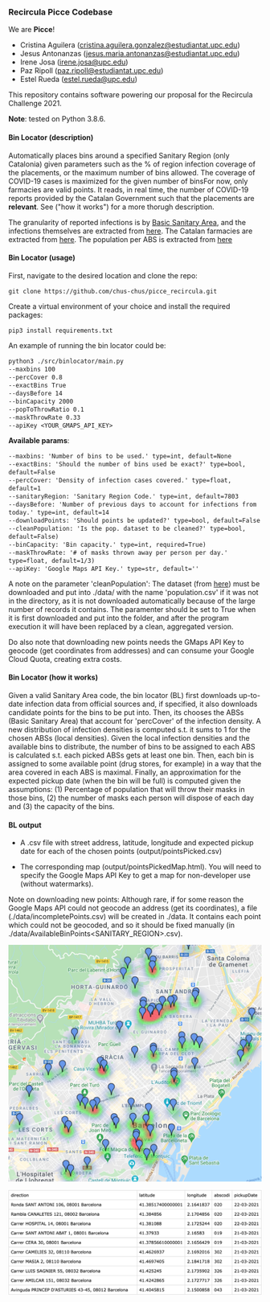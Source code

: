 ### Recircula Picce Codebase

We are **Picce**!

- Cristina Aguilera (cristina.aguilera.gonzalez@estudiantat.upc.edu)
- Jesus Antonanzas (jesus.maria.antonanzas@estudiantat.upc.edu)
- Irene Josa (irene.josa@upc.edu)
- Paz Ripoll (paz.ripoll@estudiantat.upc.edu)
- Estel Rueda (estel.rueda@upc.edu)

This repository contains software powering our proposal for the Recircula Challenge 2021.

**Note**: tested on Python 3.8.6. 

#### Bin Locator (description)

Automatically places bins around a specified Sanitary Region (only Catalonia) given parameters such as the % of region infection coverage
of the placements, or the maximum number of bins allowed. The coverage of COVID-19 cases is maximized for the given number 
of binsFor now, only farmacies are valid points. It reads, in real time, the number of COVID-19 reports provided by the 
Catalan Government such that the placements are **relevant**. See ("how it works") for a more thorugh description.

The granularity of reported infections is by [Basic Sanitary Area](https://catsalut.gencat.cat/web/.content/minisite/catsalut/proveidors_professionals/registres_catalegs/documents/poblacio-referencia.pdf),
and the infections themselves are extracted from [here](https://analisi.transparenciacatalunya.cat/ca/Salut/Registre-de-casos-de-COVID-19-realitzats-a-Catalun/xuwf-dxjd).
The Catalan farmacies are extracted from [here](https://analisi.transparenciacatalunya.cat/Salut/Cat-leg-de-farm-cies-de-Catalunya/f446-3fny).
The population per ABS is extracted from [here](https://analisi.transparenciacatalunya.cat/en/Salut/Registre-central-de-poblaci-del-CatSalut-poblaci-p/ftq4-h9vk)

#### Bin Locator (usage)

First, navigate to the desired location and clone the repo:

```
git clone https://github.com/chus-chus/picce_recircula.git
```

Create a virtual environment of your choice and install the required packages:

```
pip3 install requirements.txt
```

An example of running the bin locator could be:

```
python3 ./src/binlocator/main.py 
--maxbins 100 
--percCover 0.8 
--exactBins True 
--daysBefore 14
--binCapacity 2000
--popToThrowRatio 0.1
--maskThrowRate 0.33
--apiKey <YOUR_GMAPS_API_KEY>
```

**Available params**:

```
--maxbins: 'Number of bins to be used.' type=int, default=None
--exactBins: 'Should the number of bins used be exact?' type=bool, default=False
--percCover: 'Density of infection cases covered.' type=float, default=1
--sanitaryRegion: 'Sanitary Region Code.' type=int, default=7803
--daysBefore: 'Number of previous days to account for infections from today.' type=int, default=14
--downloadPoints: 'Should points be updated?' type=bool, default=False
--cleanPopulation: 'Is the pop. dataset to be cleaned?' type=bool, default=False)
--binCapacity: 'Bin capacity.' type=int, required=True)
--maskThrowRate: '# of masks thrown away per person per day.' type=float, default=1/3)
--apiKey: 'Google Maps API Key.' type=str, default=''
```

A note on the parameter 'cleanPopulation': The dataset (from [here](https://analisi.transparenciacatalunya.cat/en/Salut/Registre-central-de-poblaci-del-CatSalut-poblaci-p/ftq4-h9vk)) 
must be downloaded and put into ./data/ with the name 'population.csv' if it was not in the directory, 
as it is not downloaded automatically because of the large number of records it contains. The paramenter
should be set to True when it is first downloaded and put into the folder, and after the program execution it will have
been replaced by a clean, aggregated version.

Do also note that downloading new points needs the GMaps API Key to geocode (get coordinates from addresses) and
can consume your Google Cloud Quota, creating extra costs.

#### Bin Locator (how it works)

Given a valid Sanitary Area code, the bin locator (BL) first downloads up-to-date infection data from official sources and, if specified, 
it also downloads candidate points for the bins to be put into. Then, its chooses the ABSs (Basic Sanitary Area)
that account for 'percCover' of the infection density. A new distribution of infection densities is computed
s.t. it sums to 1 for the chosen ABSs (local densities). Given the local infection densities and the available bins
to distribute, the number of bins to be assigned to each ABS is calculated s.t. each picked ABSs gets at least one bin.
Then, each bin is assigned to some available point (drug stores, for example) in a way that the area covered in each ABS is
maximal. Finally, an approximation for the expected pickup date (when the bin will be full) is computed given the assumptions: (1) Percentage
of population that will throw their masks in those bins, (2) the number of masks each person will dispose of each day
and (3) the capacity of the bins. 

#### BL output 
- A .csv file with street address, latitude, longitude and expected pickup date for each of the chosen 
points (output/pointsPicked.csv)
  
- The corresponding map (output/pointsPickedMap.html). You will need to specify the Google Maps API Key to get a map for 
  non-developer use (without watermarks).


Note on downloading new points: Although rare, if for some reason the Google Maps API could not geocode an address (get its coordinates),
a file (./data/incompletePoints.csv) will be created in ./data. It contains each point which could not be geocoded,
and so it should be fixed manually (in ./data/AvailableBinPoints<SANITARY_REGION>.csv).

![Example distribution of bins. Color represents local infection density.](images/mapExample.png)

![Example of .csv output.](images/csvExample.png)